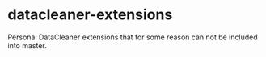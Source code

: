 # datacleaner-extensions

Personal DataCleaner extensions that for some reason can not be included into master. 

